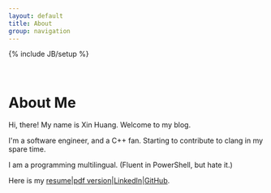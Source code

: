 ```yaml
---
layout: default
title: About
group: navigation
---
```

{% include JB/setup %}

<br/>

# About Me

Hi, there! My name is Xin Huang. Welcome to my blog. 

I'm a software engineer, and a C++ fan. 
Starting to contribute to clang in my spare time.

I am a programming multilingual. (Fluent in PowerShell, but hate it.)

Here is my [resume]\|[pdf version]\|[LinkedIn]\|[GitHub].

[resume]:/resume.html
[pdf version]:/resume.pdf
[LinkedIn]:http://www.linkedin.com/in/xinhuang123
[GitHub]:https://github.com/xinhuang

